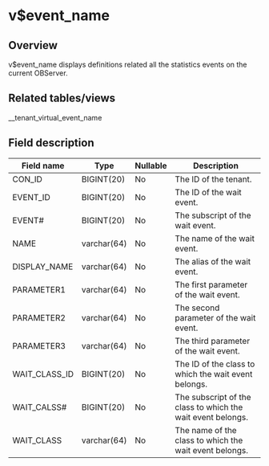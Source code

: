 v$event_name 
=================================



Overview 
-----------------

v$event_name displays definitions related all the statistics events on the current OBServer. 

Related tables/views 
-----------------------------

__tenant_virtual_event_name

Field description 
--------------------------



| **Field name** |  **Type**   | **Nullable** |                       **Description**                       |
|----------------|-------------|--------------|-------------------------------------------------------------|
| CON_ID         | BIGINT(20)  | No           | The ID of the tenant.                                       |
| EVENT_ID       | BIGINT(20)  | No           | The ID of the wait event.                                   |
| EVENT#         | BIGINT(20)  | No           | The subscript of the wait event.                            |
| NAME           | varchar(64) | No           | The name of the wait event.                                 |
| DISPLAY_NAME   | varchar(64) | No           | The alias of the wait event.                                |
| PARAMETER1     | varchar(64) | No           | The first parameter of the wait event.                      |
| PARAMETER2     | varchar(64) | No           | The second parameter of the wait event.                     |
| PARAMETER3     | varchar(64) | No           | The third parameter of the wait event.                      |
| WAIT_CLASS_ID  | BIGINT(20)  | No           | The ID of the class to which the wait event belongs.        |
| WAIT_CALSS#    | BIGINT(20)  | No           | The subscript of the class to which the wait event belongs. |
| WAIT_CLASS     | varchar(64) | No           | The name of the class to which the wait event belongs.      |


